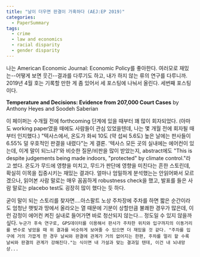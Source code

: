 ```yaml
---
title: "날이 더우면 판결이 가혹하다 (AEJ:EP 2019)"
categories:
  - PaperSummary
tags:
  - crime
  - law and economics
  - racial disparity
  - gender disparity
---
```

 
나는 American Economic Journal: Economic Policy를 좋아한다. 여러모로 재밌는--어떻게 보면 웃긴--결과를 다루기도 하고, 내가 하지 않는 류의 연구를 다루니까. 2019년 4월 호는 기록할 만한 게 좀 있어서 세 포스팅에 나눠서 올린다. 세번째 포스팅이다. 

**Temperature and Decisions: Evidence from 207,000 Court Cases**
by Anthony Heyes and Soodeh Saberian

이 페이퍼는 수개월 전에 forthcoming 단계에 있을 때부터 꽤 많이 회자되었다. (아마도 working paper였을 때에도 사람들이 관심 있었을텐데, 나는 몇 개월 전에 회자될 때부터 인지했다.) "텍사스에서, 온도가 화씨 10도 (약 섭씨 5.6도) 높은 날에는 판사들이 6.55% 덜 우호적인 판결을 내렸다"는 게 결론. '텍사스 모든 곳의 실내에는 에어컨이 있는데, 이게 말이 되느냐?'와 비슷한 질문/비판을 많이 받았는지, abstract에도 "This is despite judgements being made indoors, "protected" by climate control."라고 썼다. 온도가 무드에 영향을 미치고, 무드가 판단에 영향을 미친다는 흔한 스토린데, 확실히 이목을 집중시키는 재밌는 결과다. 얼마나 엄밀하게 분석했는는 안읽어봐서 모르겠으나, 읽어본 사람 말로는 매우 꼼꼼하게 robustness check을 했고, 발표를 들은 사람 말로는 placebo test도 굉장히 많이 했다는 듯 하다. 

굳이 말이 되는 스토리를 찾자면....아스팔트 노상 주차장에 주차를 하면 짧은 순간이라도 엄청난 햇빛과 땅에서 올라오는 열 때문에 기분이 상할만큼 불쾌한 경우가 많은데, 이런 감정이 에어컨 켜진 실내로 들어가면 바로 청산되지 않는다... 정도일 수 있지 않을까 싶다.
`누군가 후속 연구로, GPS데이터를 이용해서 판사가 주차한 위치와 입구까지의 이동거리를 변수로 넣었을 때 위 결과를 비슷하게 보여줄 수 있으면 더 재밌을 것 같다. "주차를 입구에 거의 가깝게 한 경우 날씨와 판결에 관계가 거의 없어지는 한편, 주차를 멀리 할 수록 날씨와 판결의 관계가 강해진다."는 식이면 내 가설과 맞는 결과일 텐데, 이건 내 뇌내망상...`
